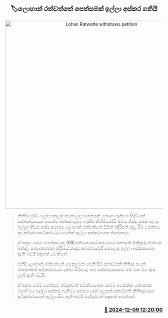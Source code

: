 <p align='center'><b><h2 align='center' title='Lohan Ratwatte withdraws petition'>🏷ලොහාන් රත්වත්තේ පෙත්සමක් ඉල්ලා අස්කර ගනියි</h2></b></p>
<p align='center'><img src='https://helakuru.sgp1.cdn.digitaloceanspaces.com/esana/images/lib/lohan-ratwatte-archived.jpg' width='600' alt='Lohan Ratwatte withdraws petition'></p>

> නීතිවිරෝධී ලෙස එකලස් කරන ලද වාහනයක් සොයා ගැනීමේ සිද්ධියක් සම්බන්ධයෙන් තමන්ව අත්අඩංගුවට ගැනීම නීතිවිරෝධී බවට තීන්දු කරන ලෙස ඉල්ලා හිටපු රාජ්‍ය අමාත්‍ය ලොහාන් රත්වත්තේ විසින් ඉදිරිපත් කළ රිට් පෙත්සම අද අභියාචනාධිකරණ​ය වෙතින් ඉල්ලා අස්කරගෙන තිබෙනවා.

> ඒ අනුව මෙම පෙත්සම අද (09) අභියාචනාධිකරණයේ සභාපති විනිසුරු නිශ්ශංක බන්දුල කරුණාරත්න ඉදිරියේ කැඳවූ අවස්ථාවේදී මෙලෙස ඉල්ලා අස්කරගෙන ඇති බවයි සඳහන් වෙන්නේ.

> එහිදී ලොහාන් රත්වත්තේ වෙනුවෙන් පෙනී සිටි ජනාධිපති නීතිඥ සංජේ රාජරත්නම් අධිකරණයට දන්වා සිටියේ, තම සේවාදායකයාට මේ වන විට ඇප ලැබී ඇති බවයි.

> ඒ අනුව මෙම පෙත්සම තවදුරටත් පවත්වාගෙන යාමට අපේක්ෂා නොකරන බවත් එය ඉල්ලා අස්කර ගැනීමට අවසර දෙන ලෙසත් ජනාධිපති නීතිඥවරයා අධිකරණයෙන් ඉල්ලා සිට ඇති බවයි වැඩිදුරටත් සඳහන් වෙන්නේ.



<h3 align='right'><a href='https://www.helakuru.lk/esana/p/105760/'>📅 2024-12-09 12:20:00</a></h3>
